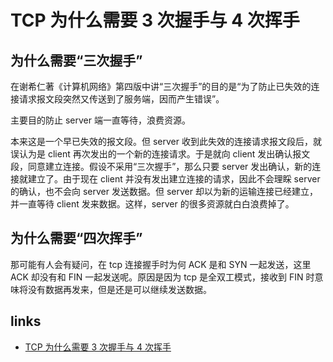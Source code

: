 # TCP 为什么需要 3 次握手与 4 次挥手

## 为什么需要“三次握手”

在谢希仁著《计算机网络》第四版中讲“三次握手”的目的是“为了防止已失效的连接请求报文段突然又传送到了服务端，因而产生错误”。

主要目的防止 server 端一直等待，浪费资源。

本来这是一个早已失效的报文段。但 server 收到此失效的连接请求报文段后，就误认为是 client 再次发出的一个新的连接请求。于是就向 client 发出确认报文段，同意建立连接。假设不采用“三次握手”，那么只要 server 发出确认，新的连接就建立了。由于现在 client 并没有发出建立连接的请求，因此不会理睬 server 的确认，也不会向 server 发送数据。但 server 却以为新的运输连接已经建立，并一直等待 client 发来数据。这样，server 的很多资源就白白浪费掉了。

## 为什么需要“四次挥手”

那可能有人会有疑问，在 tcp 连接握手时为何 ACK 是和 SYN 一起发送，这里 ACK 却没有和 FIN 一起发送呢。原因是因为 tcp 是全双工模式，接收到 FIN 时意味将没有数据再发来，但是还是可以继续发送数据。

## links

- [TCP 为什么需要 3 次握手与 4 次挥手](https://blog.csdn.net/xifeijian/article/details/12777187)
